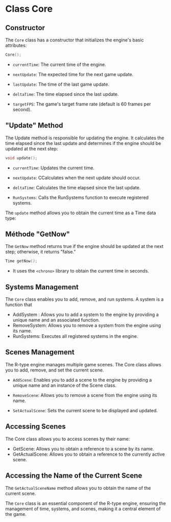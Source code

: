 # Class Core
## Constructor

The `Core` class has a constructor that initializes the engine's basic attributes:

```cpp
Core();

```

- `currentTime`: The current time of the engine.


- `nextUpdate`: The expected time for the next game update.


- `lastUpdate`: The time of the last game update.

- `deltaTime`: The time elapsed since the last update.


- `targetFPS`: The game's target frame rate (default is 60 frames per second).

##  "Update" Method
The Update method is responsible for updating the engine. It calculates the time elapsed since the last update and determines if the engine should be updated at the next step:
```cpp
void update();
```
- `currentTime`: Updates the current time.


- `nextUpdate`: CCalculates when the next update should occur.

- `deltaTime`: Calculates the time elapsed since the last update.


- `RunSystems`: Calls the RunSystems function to execute registered systems.

The `update` method allows you to obtain the current time as a Time data type:

## Méthode "GetNow"

The `GetNow` method returns true if the engine should be updated at the next step; otherwise, it returns "false."

```cpp
Time getNow();
```

- It uses the `<chrono>` library to obtain the current time in seconds.

## Systems Management
The `Core` class enables you to add, remove, and run systems. A system is a function that

- AddSystem :  Allows you to add a system to the engine by providing a unique name and an associated function.
- RemoveSystem: Allows you to remove a system from the engine using its name.
- RunSystems: Executes all registered systems in the engine.

## Scenes Management

The R-type engine manages multiple game scenes. The Core class allows you to add, remove, and set the current scene.

- `AddScene`: Enables you to add a scene to the engine by providing a unique name and an instance of the Scene class.


- `RemoveScene`: Allows you to remove a scene from the engine using its name.


- `SetActualScene`: Sets the current scene to be displayed and updated.

## Accessing Scenes

The Core class allows you to access scenes by their name:

- GetScene:  Allows you to obtain a reference to a scene by its name.
- GetActualScene: Allows you to obtain a reference to the currently active scene.

## Accessing the Name of the Current Scene

The `GetActualSceneName`  method allows you to obtain the name of the current scene.

The `Core` class is an essential component of the R-type engine, ensuring the management of time, systems, and scenes, making it a central element of the game.